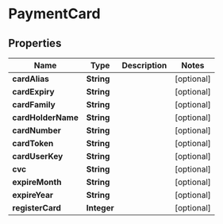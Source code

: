 
# PaymentCard

## Properties
Name | Type | Description | Notes
------------ | ------------- | ------------- | -------------
**cardAlias** | **String** |  |  [optional]
**cardExpiry** | **String** |  |  [optional]
**cardFamily** | **String** |  |  [optional]
**cardHolderName** | **String** |  |  [optional]
**cardNumber** | **String** |  |  [optional]
**cardToken** | **String** |  |  [optional]
**cardUserKey** | **String** |  |  [optional]
**cvc** | **String** |  |  [optional]
**expireMonth** | **String** |  |  [optional]
**expireYear** | **String** |  |  [optional]
**registerCard** | **Integer** |  |  [optional]



